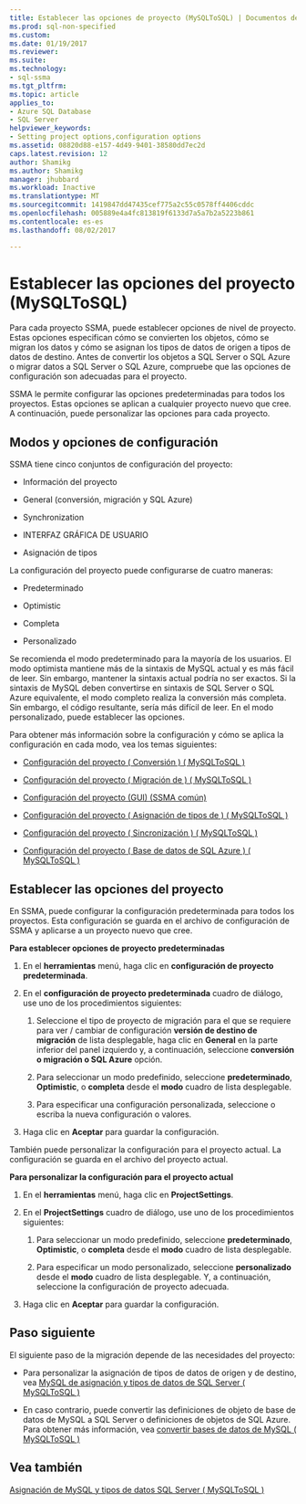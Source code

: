 ```yaml
---
title: Establecer las opciones de proyecto (MySQLToSQL) | Documentos de Microsoft
ms.prod: sql-non-specified
ms.custom: 
ms.date: 01/19/2017
ms.reviewer: 
ms.suite: 
ms.technology:
- sql-ssma
ms.tgt_pltfrm: 
ms.topic: article
applies_to:
- Azure SQL Database
- SQL Server
helpviewer_keywords:
- Setting project options,configuration options
ms.assetid: 08820d88-e157-4d49-9401-38580dd7ec2d
caps.latest.revision: 12
author: Shamikg
ms.author: Shamikg
manager: jhubbard
ms.workload: Inactive
ms.translationtype: MT
ms.sourcegitcommit: 1419847dd47435cef775a2c55c0578ff4406cddc
ms.openlocfilehash: 005889e4a4fc813819f6133d7a5a7b2a5223b861
ms.contentlocale: es-es
ms.lasthandoff: 08/02/2017

---
```

# <a name="setting-project-options-mysqltosql"></a>Establecer las opciones del proyecto (MySQLToSQL)
Para cada proyecto SSMA, puede establecer opciones de nivel de proyecto. Estas opciones especifican cómo se convierten los objetos, cómo se migran los datos y cómo se asignan los tipos de datos de origen a tipos de datos de destino.  Antes de convertir los objetos a SQL Server o SQL Azure o migrar datos a SQL Server o SQL Azure, compruebe que las opciones de configuración son adecuadas para el proyecto.  
  
SSMA le permite configurar las opciones predeterminadas para todos los proyectos. Estas opciones se aplican a cualquier proyecto nuevo que cree. A continuación, puede personalizar las opciones para cada proyecto.  
  
## <a name="configuration-options-and-modes"></a>Modos y opciones de configuración  
SSMA tiene cinco conjuntos de configuración del proyecto:  
  
-   Información del proyecto  
  
-   General (conversión, migración y SQL Azure)  
  
-   Synchronization  
  
-   INTERFAZ GRÁFICA DE USUARIO  
  
-   Asignación de tipos  
  
La configuración del proyecto puede configurarse de cuatro maneras:  
  
-   Predeterminado  
  
-   Optimistic  
  
-   Completa  
  
-   Personalizado  
  
Se recomienda el modo predeterminado para la mayoría de los usuarios. El modo optimista mantiene más de la sintaxis de MySQL actual y es más fácil de leer. Sin embargo, mantener la sintaxis actual podría no ser exactos. Si la sintaxis de MySQL deben convertirse en sintaxis de SQL Server o SQL Azure equivalente, el modo completo realiza la conversión más completa. Sin embargo, el código resultante, sería más difícil de leer. En el modo personalizado, puede establecer las opciones.  
  
Para obtener más información sobre la configuración y cómo se aplica la configuración en cada modo, vea los temas siguientes:  
  
-   [Configuración del proyecto &#40; Conversión &#41; &#40; MySQLToSQL &#41;](../../ssma/mysql/project-settings-conversion-mysqltosql.md)  
  
-   [Configuración del proyecto &#40; Migración de &#41; &#40; MySQLToSQL &#41;](../../ssma/mysql/project-settings-migration-mysqltosql.md)  
  
-   [Configuración del proyecto (GUI) (SSMA común)](http://msdn.microsoft.com/en-us/cf06baf1-8714-48a3-95dc-781f6ca53693)  
  
-   [Configuración del proyecto &#40; Asignación de tipos de &#41; &#40; MySQLToSQL &#41;](../../ssma/mysql/project-settings-type-mapping-mysqltosql.md)  
  
-   [Configuración del proyecto &#40; Sincronización &#41; &#40; MySQLToSQL &#41;](../../ssma/mysql/project-settings-synchronization-mysqltosql.md)  
  
-   [Configuración del proyecto &#40; Base de datos de SQL Azure &#41; &#40; MySQLToSQL &#41;](../../ssma/mysql/project-settings-azure-sql-db-mysqltosql.md)  
  
## <a name="setting-project-options"></a>Establecer las opciones del proyecto  
En SSMA, puede configurar la configuración predeterminada para todos los proyectos. Esta configuración se guarda en el archivo de configuración de SSMA y aplicarse a un proyecto nuevo que cree.  
  
**Para establecer opciones de proyecto predeterminadas**  
  
1.  En el **herramientas** menú, haga clic en **configuración de proyecto predeterminada**.  
  
2.  En el **configuración de proyecto predeterminada** cuadro de diálogo, use uno de los procedimientos siguientes:  
  
    1.  Seleccione el tipo de proyecto de migración para el que se requiere para ver / cambiar de configuración **versión de destino de migración** de lista desplegable, haga clic en **General** en la parte inferior del panel izquierdo y, a continuación, seleccione **conversión o migración o SQL Azure** opción.  
  
    2.  Para seleccionar un modo predefinido, seleccione **predeterminado**, **Optimistic**, o **completa** desde el **modo** cuadro de lista desplegable.  
  
    3.  Para especificar una configuración personalizada, seleccione o escriba la nueva configuración o valores.  
  
3.  Haga clic en **Aceptar** para guardar la configuración.  
  
También puede personalizar la configuración para el proyecto actual. La configuración se guarda en el archivo del proyecto actual.  
  
**Para personalizar la configuración para el proyecto actual**  
  
1.  En el **herramientas** menú, haga clic en **ProjectSettings**.  
  
2.  En el **ProjectSettings** cuadro de diálogo, use uno de los procedimientos siguientes:  
  
    1.  Para seleccionar un modo predefinido, seleccione **predeterminado**, **Optimistic**, o **completa** desde el **modo** cuadro de lista desplegable.  
  
    2.  Para especificar un modo personalizado, seleccione **personalizado** desde el **modo** cuadro de lista desplegable. Y, a continuación, seleccione la configuración de proyecto adecuada.  
  
3.  Haga clic en **Aceptar** para guardar la configuración.  
  
## <a name="next-step"></a>Paso siguiente  
El siguiente paso de la migración depende de las necesidades del proyecto:  
  
-   Para personalizar la asignación de tipos de datos de origen y de destino, vea [MySQL de asignación y tipos de datos de SQL Server &#40; MySQLToSQL &#41;](../../ssma/mysql/mapping-mysql-and-sql-server-data-types-mysqltosql.md)  
  
-   En caso contrario, puede convertir las definiciones de objeto de base de datos de MySQL a SQL Server o definiciones de objetos de SQL Azure. Para obtener más información, vea [convertir bases de datos de MySQL &#40; MySQLToSQL &#41;](../../ssma/mysql/converting-mysql-databases-mysqltosql.md)  
  
## <a name="see-also"></a>Vea también  
[Asignación de MySQL y tipos de datos SQL Server &#40; MySQLToSQL &#41;](../../ssma/mysql/mapping-mysql-and-sql-server-data-types-mysqltosql.md)  
  

